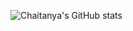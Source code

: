 <!---
chintuseet/chintuseet is a ✨ special ✨ repository because its `README.md` (this file) appears on your GitHub profile.
You can click the Preview link to take a look at your changes.
--->
![Chaitanya's GitHub stats](https://github-readme-stats.vercel.app/api?username=chintuseet&count_private=true&show_icons=true&theme=cobalt)
